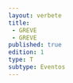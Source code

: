 ```yaml
---
layout: verbete
title:
 - GREVE
 - GREVE
published: true
edition: 1  
type: T
subtype: Eventos
---
```


